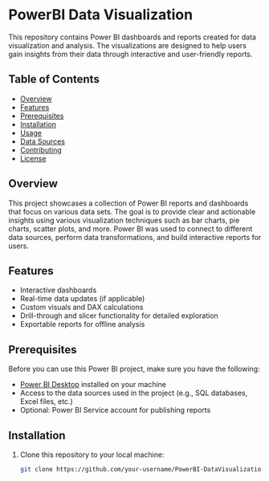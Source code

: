 # PowerBI Data Visualization

This repository contains Power BI dashboards and reports created for data visualization and analysis. The visualizations are designed to help users gain insights from their data through interactive and user-friendly reports. 

## Table of Contents

- [Overview](#overview)
- [Features](#features)
- [Prerequisites](#prerequisites)
- [Installation](#installation)
- [Usage](#usage)
- [Data Sources](#data-sources)
- [Contributing](#contributing)
- [License](#license)

## Overview

This project showcases a collection of Power BI reports and dashboards that focus on various data sets. The goal is to provide clear and actionable insights using various visualization techniques such as bar charts, pie charts, scatter plots, and more. Power BI was used to connect to different data sources, perform data transformations, and build interactive reports for users.

## Features

- Interactive dashboards
- Real-time data updates (if applicable)
- Custom visuals and DAX calculations
- Drill-through and slicer functionality for detailed exploration
- Exportable reports for offline analysis

## Prerequisites

Before you can use this Power BI project, make sure you have the following:

- [Power BI Desktop](https://powerbi.microsoft.com/desktop/) installed on your machine
- Access to the data sources used in the project (e.g., SQL databases, Excel files, etc.)
- Optional: Power BI Service account for publishing reports

## Installation

1. Clone this repository to your local machine:
   ```bash
   git clone https://github.com/your-username/PowerBI-DataVisualization.git

